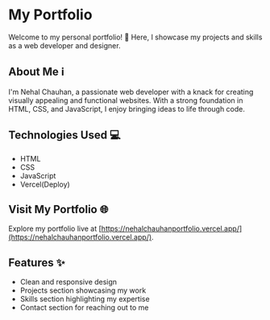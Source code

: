 # My Portfolio

Welcome to my personal portfolio! 🚀 Here, I showcase my projects and skills as a web developer and designer.

## About Me ℹ️

I'm Nehal Chauhan, a passionate web developer with a knack for creating visually appealing and functional websites. With a strong foundation in HTML, CSS, and JavaScript, I enjoy bringing ideas to life through code.

## Technologies Used 💻

- HTML
- CSS
- JavaScript
- Vercel(Deploy)

## Visit My Portfolio 🌐

Explore my portfolio live at [https://nehalchauhanportfolio.vercel.app/](https://nehalchauhanportfolio.vercel.app/).

## Features ✨

- Clean and responsive design
- Projects section showcasing my work
- Skills section highlighting my expertise
- Contact section for reaching out to me
